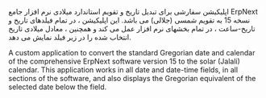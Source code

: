 اپلیکیشن سفارشی برای تبدیل تاریخ و تقویم استاندارد میلادی نرم افزار جامع ErpNext نسخه 15 به تقویم شمسی (جلالی) می باشد.
این اپلیکیشن ، در تمام فیلدهای تاریخ و تاریخ-ساعت ، در تمام بخشهای نرم افزار عمل می کند و همچنین ، معادل میلادی تاریخ انتخاب شده را در زیر فیلد نمایش می دهد.


A custom application to convert the standard Gregorian date and calendar of the comprehensive ErpNext software version 15 to the solar (Jalali) calendar. This application works in all date and date-time fields, in all sections of the software, and also displays the Gregorian equivalent of the selected date below the field.